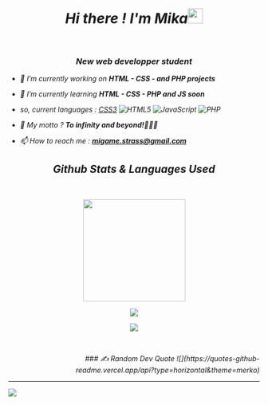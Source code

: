 
<h1 align='center'> <i>Hi there ! I'm Mika<img src="https://github.com/Ashutosh00710/Ashutosh00710/blob/master/wave.gif" width="30px"></h1> 
 </br>
<h3 align="center"><color:orange>New web developper student</color></h3>



- 🔭 I’m currently working on **HTML - CSS - and PHP projects**

- 🌱 I’m currently learning **HTML - CSS - PHP and JS soon**

- so, current languages : 
[CSS3](https://img.shields.io/badge/css3-%231572B6.svg?style=plastic&logo=css3&logoColor=white) ![HTML5](https://img.shields.io/badge/html5-%23E34F26.svg?style=plastic&logo=html5&logoColor=white) ![JavaScript](https://img.shields.io/badge/javascript-%23323330.svg?style=plastic&logo=javascript&logoColor=%23F7DF1E) ![PHP](https://img.shields.io/badge/php-%23777BB4.svg?style=plastic&logo=php&logoColor=white)

- 💭 My motto ? **To infinity and beyond!👨🏼‍🚀**

- 📫 How to reach me : **migame.strass@gmail.com**



<h2 align='center'><i>Github Stats & Languages Used</i></h2>
</br>
<p align="center">
<img src="https://github-readme-stats.vercel.app/api?username=HMikaR&count_private=true&show_icons=true&theme=vue-dark&bg_color=000000&border_color=39FF14&text_color=39FF14&title_color=39FF14&icon_color=39FF14" height="205">
</p>
<p align="center">
<img src="https://github-readme-streak-stats.herokuapp.com?user=HMikaR&theme=great-gatsby&sideNums=39FF14&ring=39FF14&border=39FF14&currStreakNum=39FF14&background=000000">
</p>
<p align="center">
  <img align="center" src="https://github-readme-stats.vercel.app/api/top-langs/?username=HMikaR&layout=compact&theme=vue-dark&bg_color=000000&border_color=39FF14&text_color=39FF14&title_color=39FF14&icon_color=39FF14" />
</p>
</br>

<p align='right'>
### ✍️ Random Dev Quote
![](https://quotes-github-readme.vercel.app/api?type=horizontal&theme=merko) 
</p>

---
[![](https://visitcount.itsvg.in/api?id=HMikaR&icon=0&color=0)](https://visitcount.itsvg.in)
